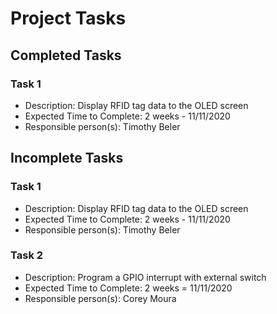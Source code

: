 # Project Tasks

## Completed Tasks

### Task 1
* Description: Display RFID tag data to the OLED screen
* Expected Time to Complete: 2 weeks - 11/11/2020
* Responsible person(s): Timothy Beler

## Incomplete Tasks

### Task 1
* Description: Display RFID tag data to the OLED screen
* Expected Time to Complete: 2 weeks - 11/11/2020
* Responsible person(s): Timothy Beler

### Task 2
* Description: Program a GPIO interrupt with external switch
* Expected Time to Complete: 2 weeks = 11/11/2020
* Responsible person(s): Corey Moura
